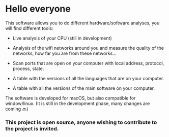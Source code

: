 
# Hello everyone

This software allows you to do different hardware/software analyses, you will find different tools:

- Live analysis of your CPU (still in development)

- Analysis of the wifi networks around you and measure the quality of the networks, how far you are from these networks...

- Scan ports that are open on your computer with local address, protocol, process, state.

- A table with the versions of all the languages that are on your computer.

- A table with all the versions of the main software on your computer.


The software is developed for macOS, but also compatible for window/linux.
(It is still in the development phase, many changes are coming 🔜)

### This project is open source, anyone wishing to contribute to the project is invited.
